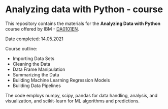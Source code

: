# Analyzing data with Python - course


This repository contains the materials for the **Analyzing Data with Python** course offered by IBM - [DA0101EN](https://learning.edx.org/course/course-v1:IBM+DA0101EN+3T2020/home).

Date completed: 14.05.2021

Course outline:
- Importing Data Sets
- Cleaning the Data
- Data Frame Manipulation
- Summarizing the Data
- Building Machine Learning Regression Models
- Building Data Pipelines

The code employs numpy, scipy, pandas for data handling, analysis, and visualization, and scikit-learn for ML algorithms and predictions.
